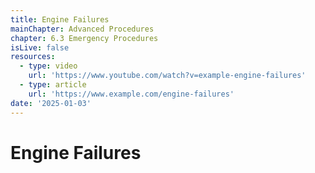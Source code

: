 ```yaml
---
title: Engine Failures
mainChapter: Advanced Procedures
chapter: 6.3 Emergency Procedures
isLive: false
resources:
  - type: video
    url: 'https://www.youtube.com/watch?v=example-engine-failures'
  - type: article
    url: 'https://www.example.com/engine-failures'
date: '2025-01-03'
---
```


# Engine Failures
